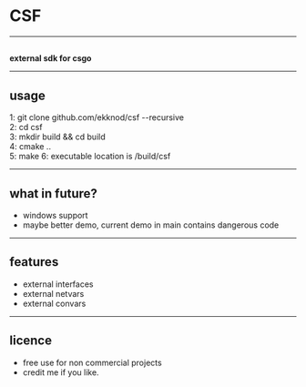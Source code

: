 # CSF

----
##
##
**external sdk for csgo**

----
## usage
1: git clone github.com/ekknod/csf --recursive  
2: cd csf  
3: mkdir build && cd build  
4: cmake ..  
5: make
6: executable location is /build/csf

----
## what in future?
* windows support
* maybe better demo, current demo in main contains dangerous code

----
## features
* external interfaces
* external netvars
* external convars

----
## licence
* free use for non commercial projects
* credit me if you like.

